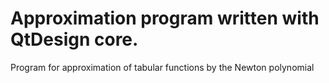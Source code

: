 # Approximation program written with QtDesign core.
Program for approximation of tabular functions by the Newton polynomial
